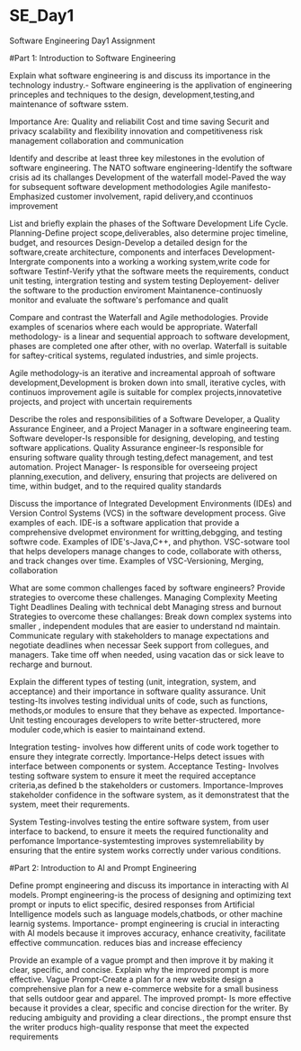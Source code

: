# SE_Day1
Software Engineering Day1 Assignment

#Part 1: Introduction to Software Engineering

Explain what software engineering is and discuss its importance in the technology industry.-
Software engineering is the applivation of engineering princeples and techniques to the design, development,testing,and maintenance of software sstem.

Importance Are:
Quality and reliabilit
Cost and time saving
Securit and privacy
scalability and flexibility
innovation and competitiveness
risk management
collaboration and communication

Identify and describe at least three key milestones in the evolution of software engineering.
The NATO software engineering-Identify the software crisis ad its challanges 
Development of the waterfall model-Paved the way for subsequent software  development methodologies
Agile manifesto-Emphasized customer involvement, rapid delivery,and ccontinuos improvement 

List and briefly explain the phases of the Software Development Life Cycle.
Planning-Define project scope,deliverables, also determine projec timeline, budget, and resources
Design-Develop a detailed design for the software,create architecture, components and interfaces
Development-Intergrate components into a working a working system,write code for software
Testinf-Verify ythat the software meets the requirements, conduct unit testing, intergration testing and system testing
Deployement- deliver the software to the production enviroment
Maintanence-continuosly monitor and evaluate the software's perfomance and qualit

Compare and contrast the Waterfall and Agile methodologies. Provide examples of scenarios where each would be appropriate.
Waterfall methodology- is a linear and sequential approach to software development, phases are completed one after other, with no overlap.
Waterfall is suitable for saftey-critical systems, regulated industries, and simle projects.

Agile methodology-is an iterative and increamental approah of software development,Development is broken down into small, iterative cycles, with continuos improvement
agile is suitable for complex projects,innovatetive projects, and project with uncertain requirements

Describe the roles and responsibilities of a Software Developer, a Quality Assurance Engineer, and a Project Manager in a software engineering team.
Software developer-Is responsible for designing, developing, and testing software applications.
Quality Assurance engineer-Is responsible for ensuring software quality through testing,defect management, and test automation.
Project Manager- Is responsible for overseeing project planning,execution, and delivery, ensuring that projects are delivered on time, within budget, and to the required quality standards

Discuss the importance of Integrated Development Environments (IDEs) and Version Control Systems (VCS) in the software development process. Give examples of each.
IDE-is a software application that provide a comprehensive dvelopmet environment for writting,debgging, and testing softwre code.
Examples of IDE's-Java,C++, and phython.
VSC-sotware tool that helps developers manage changes to code, collaborate with otherss, and track changes over time.
Examples of VSC-Versioning, Merging, collaboration

What are some common challenges faced by software engineers? Provide strategies to overcome these challenges.
Managing Complexity
Meeting Tight Deadlines
Dealing with technical debt
Managing stress and burnout
Strategies to overcome these challanges:
Break down complex systems into smaller , independent modules that are easier to understand nd maintain.
Communicate regulary with stakeholders to manage expectations and negotiate deadlines when necessar
Seek support from collegues, and managers.
Take time off when needed, using vacation das or sick leave to recharge and burnout.

Explain the different types of testing (unit, integration, system, and acceptance) and their importance in software quality assurance.
Unit testing-Its involves testing individual units of code, such as functions, methods,or modules to ensure that they behave as expected.
Importance-Unit testing encourages developers to write better-structered, more moduler code,which is easier to maintainand extend.

Integration testing- involves how different units of code work together to ensure they integrate correctly.
Importance-Helps detect issues with interface between components or system.
Acceptance Testing- Involves testing software system to ensure it meet the required acceptance criteria,as defined b the stakeholders or customers.
Importance-Improves stakeholder confidence in the software system, as it demonstratest that the system, meet their requrements. 

System Testing-involves testing the entire software system, from user interface to backend, to ensure it meets the required functionality and perfomance
Importance-systemtesting improves systemreliability by ensuring that the entire system works correctly under various conditions.

#Part 2: Introduction to AI and Prompt Engineering


Define prompt engineering and discuss its importance in interacting with AI models.
Prompt engineering-is the process of designing and optimizing text prompt or inputs to elict specific, desired responses from Artificial Intelligence models such as language models,chatbods, or other machine learnig systems.
Importance- prompt engineering is crucial in interacting with AI models because it improves accuracy, enhance creativity, facilitate effective communcation. reduces bias and increase effeciency

Provide an example of a vague prompt and then improve it by making it clear, specific, and concise. Explain why the improved prompt is more effective.
Vague Prompt-Create a plan for a new website
design a comprehensive plan for a new e-commerce website for a small business that sells outdoor gear and apparel.
The improved prompt- Is more effective because it provides a clear, specific and concise direction for the writer. By reducing ambiguity and providing a clear directions., the prompt ensure thst the writer producs high-quality response that meet the expected requirements

